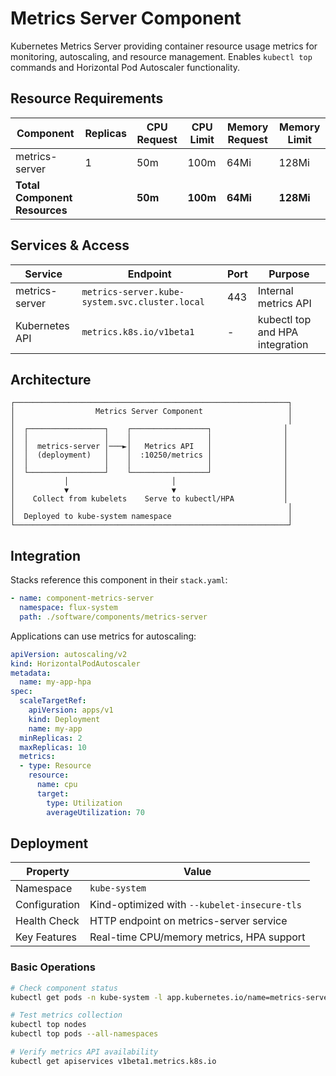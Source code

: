 # Metrics Server Component

Kubernetes Metrics Server providing container resource usage metrics for monitoring, autoscaling, and resource management. Enables `kubectl top` commands and Horizontal Pod Autoscaler functionality.

## Resource Requirements

| Component | Replicas | CPU Request | CPU Limit | Memory Request | Memory Limit |
|-----------|----------|-------------|-----------|----------------|--------------|
| metrics-server | 1 | 50m | 100m | 64Mi | 128Mi |
| **Total Component Resources** | | **50m** | **100m** | **64Mi** | **128Mi** |

## Services & Access

| Service | Endpoint | Port | Purpose |
|---------|----------|------|---------|
| metrics-server | `metrics-server.kube-system.svc.cluster.local` | 443 | Internal metrics API |
| Kubernetes API | `metrics.k8s.io/v1beta1` | - | kubectl top and HPA integration |

## Architecture

```
┌─────────────────────────────────────────────────────────────┐
│                  Metrics Server Component                   │
│                                                             │
│  ┌─────────────────┐    ┌─────────────────┐                │
│  │                 │    │                 │                │
│  │  metrics-server │───►│   Metrics API   │                │
│  │  (deployment)   │    │  :10250/metrics │                │
│  │                 │    │                 │                │
│  └─────────────────┘    └─────────────────┘                │
│           │                       │                        │
│           ▼                       ▼                        │
│    Collect from kubelets    Serve to kubectl/HPA           │
│                                                             │
│  Deployed to kube-system namespace                          │
└─────────────────────────────────────────────────────────────┘
```

## Integration

Stacks reference this component in their `stack.yaml`:

```yaml
- name: component-metrics-server
  namespace: flux-system
  path: ./software/components/metrics-server
```

Applications can use metrics for autoscaling:

```yaml
apiVersion: autoscaling/v2
kind: HorizontalPodAutoscaler
metadata:
  name: my-app-hpa
spec:
  scaleTargetRef:
    apiVersion: apps/v1
    kind: Deployment
    name: my-app
  minReplicas: 2
  maxReplicas: 10
  metrics:
  - type: Resource
    resource:
      name: cpu
      target:
        type: Utilization
        averageUtilization: 70
```

## Deployment

| Property | Value |
|----------|-------|
| Namespace | `kube-system` |
| Configuration | Kind-optimized with `--kubelet-insecure-tls` |
| Health Check | HTTP endpoint on metrics-server service |
| Key Features | Real-time CPU/memory metrics, HPA support |

### Basic Operations
```bash
# Check component status
kubectl get pods -n kube-system -l app.kubernetes.io/name=metrics-server

# Test metrics collection
kubectl top nodes
kubectl top pods --all-namespaces

# Verify metrics API availability
kubectl get apiservices v1beta1.metrics.k8s.io
```
